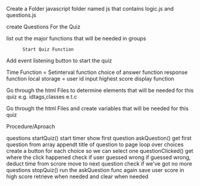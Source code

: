 Create a Folder javascript folder named js that contains logic.js and questions.js

create Questions For the Quiz

list out the major functions that will be needed in groups 

          Start Quiz Function
Add event listening button to start the quiz


Time Function = Setinterval function
choice of answer function
response function
local storage = user id input
highest score display function

Go through the html Files to determine elements that will be needed for this quiz
e.g. idtags,classes e.t.c

Go through the html Files and create variables that will be needed for this quiz

Procedure/Aproach

questions
startQuiz()
start timer
show first question
askQuestion()
get first question from array
appendt title of question to page
loop over choices
create a button for each choice so we can select one
questionClicked()
get where the click happened
check if user guessed wrong
if guessed wrong, deduct time from scrore
move to next question
check if we've got no more questions 
stopQuiz()
run the askQuestion func again
save user score in high score 
retrieve when needed and clear when needed   






